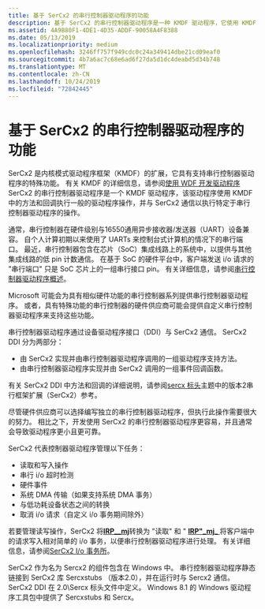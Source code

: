 ```yaml
---
title: 基于 SerCx2 的串行控制器驱动程序的功能
description: 基于 SerCx2 的串行控制器驱动程序是一种 KMDF 驱动程序，它使用 KMDF 中的方法和回调执行一般的驱动程序操作，并与 SerCx2 通信以执行特定于串行控制器驱动程序的操作。
ms.assetid: 4A9B80F1-4DE1-4D35-ADDF-90058A4F8388
ms.date: 05/13/2019
ms.localizationpriority: medium
ms.openlocfilehash: 3246ff757f949cdc0c24a349414dbe21cd09eaf0
ms.sourcegitcommit: 4b7a6ac7c68e6ad6f27da5d1dc4deabd5d34b748
ms.translationtype: MT
ms.contentlocale: zh-CN
ms.lasthandoff: 10/24/2019
ms.locfileid: "72842445"
---
```

# <a name="features-of-sercx2-based-serial-controller-drivers"></a>基于 SerCx2 的串行控制器驱动程序的功能

SerCx2 是内核模式驱动程序框架（KMDF）的扩展，它具有支持串行控制器驱动程序的特殊功能。 有关 KMDF 的详细信息，请参阅[使用 WDF 开发驱动程序](https://docs.microsoft.com/windows-hardware/drivers/wdf/using-the-framework-to-develop-a-driver)SerCx2 的串行控制器驱动程序是一个 KMDF 驱动程序，该驱动程序使用 KMDF 中的方法和回调执行一般的驱动程序操作，并与 SerCx2 通信以执行特定于串行控制器驱动程序的操作。

通常，串行控制器在硬件级别与16550通用异步接收器/发送器（UART）设备兼容。 自个人计算初期以来使用了 UARTs 来控制台式计算机的情况下的串行端口。 最近，串行控制器包含在芯片（SoC）集成线路上的系统中，以提供与其他集成线路的低 pin 计数通信。 在基于 SoC 的硬件平台中，客户端发送 i/o 请求的 "串行端口" 只是 SoC 芯片上的一组串行接口 pin。 有关详细信息，请参阅[串行控制器驱动程序概述](serial-drivers-overview.md)。

Microsoft 可能会为具有相似硬件功能的串行控制器系列提供串行控制器驱动程序。 或者，具有特殊功能的串行控制器的硬件供应商可能会提供自定义串行控制器驱动程序来支持这些功能。

串行控制器驱动程序通过设备驱动程序接口（DDI）与 SerCx2 通信。 SerCx2 DDI 分为两部分：

- 由 SerCx2 实现并由串行控制器驱动程序调用的一组驱动程序支持方法。
- 由串行控制器驱动程序实现并由 SerCx2 调用的一组事件回调函数。

有关 SerCx2 DDI 中方法和回调的详细说明，请参阅[sercx 标头](https://docs.microsoft.com/windows-hardware/drivers/ddi/sercx/)主题中的版本2串行框架扩展（SerCx2）参考。

尽管硬件供应商可以选择编写独立的串行控制器驱动程序，但执行此操作需要很大的努力。 相比之下，开发使用 SerCx2 的串行控制器驱动程序更容易，并且通常会导致驱动程序更小且更可靠。

SerCx2 代表控制器驱动程序管理以下任务：

- 读取和写入操作
- 串行 i/o 超时检测
- 硬件事件
- 系统 DMA 传输（如果支持系统 DMA 事务）
- 与低功耗设备状态之间的转换
- 取消 i/o 请求（自定义 i/o 事务期间除外）

若要管理读写操作，SerCx2 将[**IRP\_\_mj**](https://docs.microsoft.com/previous-versions/ff546883(v=vs.85))转换为 "读取" 和 " [**IRP"\_mj\_** ](https://docs.microsoft.com/previous-versions/ff546904(v=vs.85))将客户端中的请求写入相对简单的 i/o 事务，以便串行控制器驱动程序进行处理。 有关详细信息，请参阅[SerCx2 I/o 事务所](sercx2-i-o-transactions.md)。

SerCx2 作为名为 Sercx2 的组件包含在 Windows 中。 串行控制器驱动程序静态链接到 SerCx2 库 Sercxstubs （版本2.0），并在运行时与 Sercx2 通信。 SerCx2 DDI 在 2.0\\Sercx 标头文件中定义。 Windows 8.1 的 Windows 驱动程序工具包中提供了 Sercxstubs 和 Sercx。
